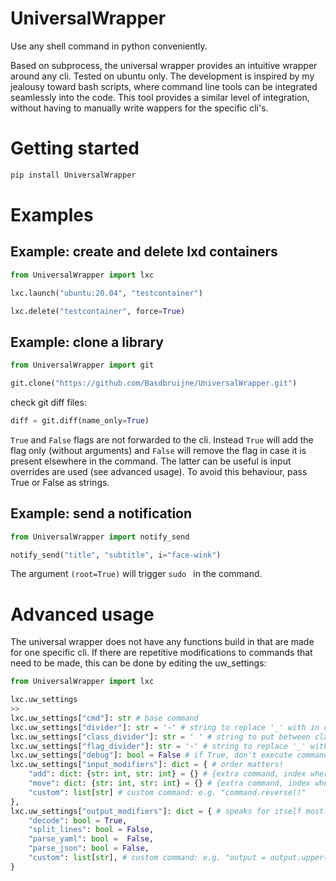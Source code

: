 # UniversalWrapper
Use any shell command in python conveniently.

Based on subprocess, the universal wrapper provides an intuitive wrapper around any cli.
Tested on ubuntu only. The development is inspired by my jealousy toward bash scripts, where command line tools can be integrated seamlessly into the code. This tool provides a similar level of integration, without having to manually write wappers for the specific cli's. 

# Getting started

```bash
pip install UniversalWrapper
```

# Examples
## Example: create and delete lxd containers

```python
from UniversalWrapper import lxc

lxc.launch("ubuntu:20.04", "testcontainer")

lxc.delete("testcontainer", force=True)
```

## Example: clone a library

```python
from UniversalWrapper import git

git.clone("https://github.com/Basdbruijne/UniversalWrapper.git")
```
check git diff files:
```python
diff = git.diff(name_only=True)
```
`True` and `False` flags are not forwarded to the cli. Instead `True` will add the flag only (without arguments) and `False` will remove the flag in case it is present elsewhere in the command. The latter can be useful is input overrides are used (see advanced usage). To avoid this behaviour, pass True or False as strings.

## Example: send a notification

```python
from UniversalWrapper import notify_send

notify_send("title", "subtitle", i="face-wink")
```

The argument `(root=True)` will trigger `sudo ` in the command.

# Advanced usage

The universal wrapper does not have any functions build in that are made for one specific cli. If there are repetitive modifications to commands that need to be made, this can be done by editing the uw_settings:

```python
from UniversalWrapper import lxc

lxc.uw_settings
>>
lxc.uw_settings["cmd"]: str # base command
lxc.uw_settings["divider"]: str = '-' # string to replace '_' with in command
lxc.uw_settings["class_divider"]: str = ' ' # string to put between classes
lxc.uw_settings["flag_divider"]: str = '-' # string to replace '_' with in flags
lxc.uw_settings["debug"]: bool = False # if True, don't execute command but just print it
lxc.uw_settings["input_modifiers"]: dict = { # order matters!
    "add": dict: {str: int, str: int} = {} # {extra command, index where to add it}
    "move": dict: {str: int, str: int} = {} # {extra command, index where to move it to}
    "custom": list[str] # custom command: e.g. "command.reverse()"
},
lxc.uw_settings["output_modifiers"]: dict = { # speaks for itself mostly, order matters!
    "decode": bool = True,
    "split_lines": bool = False,
    "parse_yaml": bool =  False,
    "parse_json": bool = False,
    "custom": list[str], # custom command: e.g. "output = output.upper()"
}
```